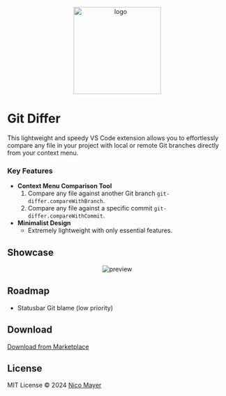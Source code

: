 <p align="center">
<img src="https://raw.githubusercontent.com/Nico-Mayer/git-differ/main/public/logo.png" alt="logo" heigh="200" width="200" />
<a href="https://marketplace.visualstudio.com/items?itemName=nico-mayer.git-differ">
</a>
</p>

# Git Differ

This lightweight and speedy VS Code extension allows you to effortlessly compare any file in your project with local or remote Git branches directly from your context menu.

### Key Features

- **Context Menu Comparison Tool**
  1. Compare any file against another Git branch `git-differ.compareWithBranch`.
  2. Compare any file against a specific commit `git-differ.compareWithCommit`.
- **Minimalist Design**
  - Extremely lightweight with only essential features.

## Showcase

<p align='center'>
  <img src="https://raw.githubusercontent.com/Nico-Mayer/git-differ/main/public/showcase.gif" alt='preview'>
</p>

## Roadmap

- Statusbar Git blame (low priority)

## Download

[Download from Marketplace](https://marketplace.visualstudio.com/items?itemName=nico-mayer.git-differ)

## License

MIT License © 2024 [Nico Mayer](https://github.com/nico-mayer)
